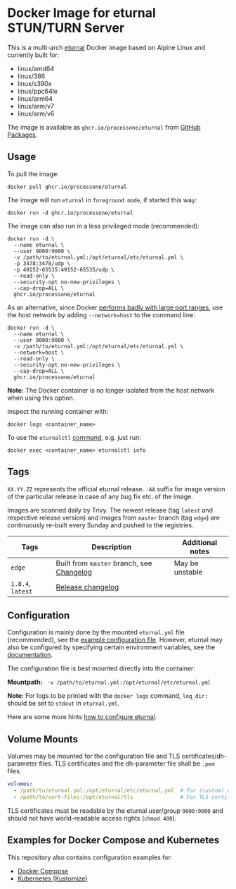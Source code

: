 # Docker Image for eturnal STUN/TURN Server

This is a multi-arch [eturnal](https://eturnal.net/) Docker image based on Alpine Linux and currently built for:

* linux/amd64
* linux/386
* linux/s390x
* linux/ppc64le
* linux/arm64
* linux/arm/v7
* linux/arm/v6

The image is available as `ghcr.io/processone/eturnal` from [GitHub Packages](https://github.com/processone/eturnal/pkgs/container/eturnal).

## Usage

To pull the image:

    docker pull ghcr.io/processone/eturnal

The image will run `eturnal` in `foreground mode`, if started this way:

    docker run -d ghcr.io/processone/eturnal

The image can also run in a less privileged mode (recommended):

```
docker run -d \
  --name eturnal \
  --user 9000:9000 \
  -v /path/to/eturnal.yml:/opt/eturnal/etc/eturnal.yml \
  -p 3478:3478/udp \
  -p 49152-65535:49152-65535/udp \
  --read-only \
  --security-opt no-new-privileges \
  --cap-drop=ALL \
  ghcr.io/processone/eturnal
```

As an alternative, since Docker [performs badly with large port ranges](https://github.com/instrumentisto/coturn-docker-image/issues/3), use the host network by adding `--network=host` to the command line:

```
docker run -d \
  --name eturnal \
  --user 9000:9000 \
  -v /path/to/eturnal.yml:/opt/eturnal/etc/eturnal.yml \
  --network=host \
  --read-only \
  --security-opt no-new-privileges \
  --cap-drop=ALL \
  ghcr.io/processone/eturnal
```

**Note:** The Docker container is no longer isolated from the host network when using this option.

Inspect the running container with:

    docker logs <container_name>

To use the `eturnalctl` [command](https://eturnal.net/documentation/#Operation), e.g. just run:

    docker exec <container_name> eturnalctl info

## Tags

`XX.YY.ZZ` represents the official eturnal release. `-AA` suffix for image version of the particular release in case of any bug fix etc. of the image.

Images are scanned daily by Trivy. The newest release (tag `latest` and respective release version) and images from `master` branch (tag `edge`) are continuously re-built every Sunday and pushed to the registries.

| Tags  | Description  | Additional notes  |
| ------------ | ------------ | ------------ |
| `edge`  | Built from `master` branch, see [Changelog](https://github.com/processone/eturnal/blob/master/CHANGELOG.md)  | May be unstable  |
| `1.8.4`, `latest`  | [Release changelog](https://github.com/processone/eturnal/releases/tag/1.8.4)  |   |


## Configuration

Configuration is mainly done by the mounted `eturnal.yml` file (recommended), see the [example configuration file](https://github.com/processone/eturnal/blob/master/config/eturnal.yml). However, eturnal may also be configured by specifying certain environment variables, see the [documentation](https://eturnal.net/documentation/#Environment_Variables).

The configuration file is best mounted directly into the container:

**Mountpath:**
` -v /path/to/eturnal.yml:/opt/eturnal/etc/eturnal.yml`

**Note:** For logs to be printed with the `docker logs` command, `log_dir:` should be set to `stdout` in `eturnal.yml`.

Here are some more hints [how to configure eturnal](https://eturnal.net/documentation/#Global_Configuration).

## Volume Mounts

Volumes may be mounted for the configuration file and TLS certificates/dh-parameter files. TLS certificates and the dh-parameter file shall be `.pem` files.

```yaml
volumes:
  - /path/to/eturnal.yml:/opt/eturnal/etc/eturnal.yml  # For (custom) configuration file.
  - /path/to/cert-files:/opt/eturnal/tls               # For TLS certificates.
```

TLS certificates must be readable by the eturnal user/group `9000:9000` and should not have world-readable access rights (`chmod 400`).

## Examples for Docker Compose and Kubernetes

This repository also contains configuration examples for:

* [Docker Compose](https://github.com/processone/eturnal/tree/master/docker-k8s/examples/docker-compose)
* [Kubernetes (Kustomize)](https://github.com/processone/eturnal/tree/master/docker-k8s/examples/kubernetes-kustomize)
